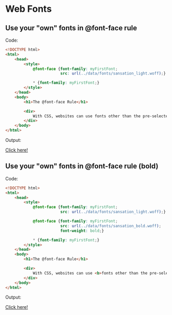 # Web Fonts

## Use your "own" fonts in @font-face rule

Code: 

```html
<!DOCTYPE html>
<html>
    <head>
        <style> 
            @font-face {font-family: myFirstFont;
                        src: url(../data/fonts/sansation_light.woff);}

            * {font-family: myFirstFont;}
        </style>
    </head>
    <body>
        <h1>The @font-face Rule</h1>

        <div>
            With CSS, websites can use fonts other than the pre-selected "web-safe" fonts.
        </div>
    </body>
</html>
```

Output:

[Click here!](./Web_Fonts/Example_1.html)

## Use your "own" fonts in @font-face rule (bold)

Code: 

```html
<!DOCTYPE html>
<html>
    <head>
        <style> 
            @font-face {font-family: myFirstFont;
                        src: url(../data/fonts/sansation_light.woff);}

            @font-face {font-family: myFirstFont;
                        src: url(../data/fonts/sansation_bold.woff);
                        font-weight: bold;}

            * {font-family: myFirstFont;}
        </style>
    </head>
    <body>
        <h1>The @font-face Rule</h1>

        <div>
            With CSS, websites can use <b>fonts other than the pre-selected "web-safe" fonts</b>.
        </div>
    </body>
</html>
```

Output:

[Click here!](./Web_Fonts/Example_2.html)